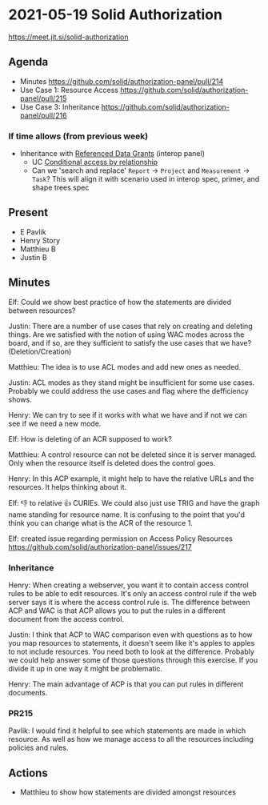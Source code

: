 # 2021-05-19 Solid Authorization

https://meet.jit.si/solid-authorization


## Agenda

* Minutes https://github.com/solid/authorization-panel/pull/214
* Use Case 1: Resource Access https://github.com/solid/authorization-panel/pull/215
* Use Case 3: Inheritance https://github.com/solid/authorization-panel/pull/216

### If time allows (from previous week)
* Inheritance with [Referenced Data Grants](https://solid.github.io/data-interoperability-panel/specification/#datamodel-referenced-data-grant) (interop panel)
  * UC [Conditional access by relationship](https://solid.github.io/authorization-panel/authorization-ucr/#conditional-relationship)
  * Can we 'search and replace' `Report` -> `Project` and `Measurement` -> `Task`? This will align it with scenario used in interop spec, primer, and shape trees spec


## Present

* E Pavlik
* Henry Story
* Matthieu B
* Justin B


## Minutes

Elf: Could we show best practice of how the statements are divided between resources?


Justin: There are a number of use cases that rely on creating and deleting things. Are we satisfied with the notion of using WAC modes across the board, and if so, are they sufficient to satisfy the use cases that we have? (Deletion/Creation)

Matthieu: The idea is to use ACL modes and add new ones as needed.

Justin: ACL modes as they stand might be insufficient for some use cases. Probably we could address the use cases and flag where the defficiency shows.

Henry: We can try to see if it works with what we have and if not we can see if we need a new mode.

Elf: How is deleting of an ACR supposed to work?

Matthieu: A control resource can not be deleted since it is server managed. Only when the resource itself is deleted does the control goes.

Henry: In this ACP example, it might help to have the relative URLs and the resources. It helps thinking about it.

Elf: :-1: to relative :thumbsup: CURIEs. We could also just use TRIG and have the graph name standing for resource name. It is confusing to the point that you'd think you can change what is the ACR of the resource 1.

Elf: created issue regarding permission on Access Policy Resources https://github.com/solid/authorization-panel/issues/217

### Inheritance

Henry: When creating a webserver, you want it to contain access control rules to be able to edit resources.
It's only an access control rule if the web server says it is where the access control rule is.
The difference between ACP and WAC is that ACP allows you to put the rules in a different document from the access control.

Justin: I think that ACP to WAC comparison even with questions as to how you map resources to statements, it doesn't seem like it's apples to apples to not include resources. You need both to look at the difference. Probably we could help answer some of those questions through this exercise. If you divide it up in one way it might be problematic.

Henry: The main advantage of ACP is that you can put rules in different documents.

### PR215

Pavlik: I would find it helpful to see which statements are made in which resource. As well as how we manage access to all the resources including policies and rules.


## Actions

* Matthieu to show how statements are divided amongst resources
